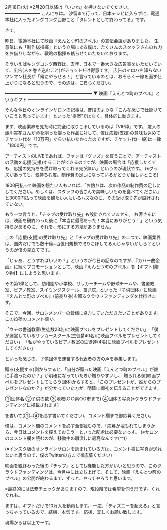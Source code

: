 2月18日(火) ※2月20日以降は『いいね』を押さないでください。
━━━━━━━━
こんにちは。
汐留まで行って、日本テレビに入らずに、電通本社に入ったキングコング西野こと「タレントとして終わってる」です。

さて。

昨日、電通本社にて映画『えんとつ町のプペル』の宣伝会議がありました。
生意気にも「制作総指揮」という立場にある僕は、たくさんのスタッフさんのお力をお借りしながら、戦略の指揮も執らせていただいております。

そういえばキングコング西野は、去年、日本で一番大きな広告賞をいただいていて、広告(人を巻き込むこと)がチョットだけ得意です。
広告のイロハを知らないワンマン社長が「俺にやらせろ！」と言っているのとは、おそらく一線を画す仕上がりになると思うので、その辺は、ご安心ください。

━━━━━━━━━━━━━━━━━━━━
▼ 映画『えんとつ町のプペル』というギフト
━━━━━━━━━━━━━━━━━━━━

そんな今日のオンラインサロンの記事は、普段のような「こんな感じで仕掛けていこうと思っています」といった“提案”ではなく、具体的に動きます。

まず、映画業界を見た時に完全に取りこぼしているのは『VIP枠』です。
友人の蜷川実花さんが命を削った撮った作品に対して、僕は応援(支援)の意味も込めてチケット代を「10万円」ぐらい払いたかったのですが、チケット代(一般)は一律「1800円」です。

アーティストのLIVEであれば、ファンは『グッズ』を買うことで、アーティストの活動を応援(支援)することができるのですが、映画の場合は「応援したくても、応援の気持ちを受け取ってくれる先が無い」というのが現状です。
(※グッズがあっても、気持ち程度。制作費の足しになっているかどうか怪しいところ)

1800円払って映画を観たい人もいれば、「お釣りは、次の作品の制作費の足しにしてください。めしくは、スタッフの皆さんで美味しいものを食べてください」と3000円払って映画を観たい人もいるハズなのに、その受け取り先が設計されていない。

もう一つ言うと、「チップの受け取り先」も設計されていません。
お客さんには、映画を観終わった後に「本当に最高だった！本当にありがとう！」という気持ちがあるのに、それを、形にする方法がありません。

この『応援(支援)の受け取り先』と『チップの受け取り先』の二つで、映画業界は、国内だけでも数十億~百億円規模で取りこぼしてるんじゃないかしら？というのが僕の見立てです。

「じゃあ、どうすればいいの？」というのが今日の話なのですが、『カバー曲企画』に続くプロモーションとして、映画『えんとつ町のプペル』を【ギフト(贈り物)】にしようと思います。

その第1弾として、幼稚園や小学校、サッカーチームや野球チームや、書道教室、ピアノ教室、スイミングスクール、孤児院…といった『子供団体』に映画『えんとつ町のプペル』(前売り券)を贈るクラウドファンディングを仕掛けます。

そこで、今回、サロンメンバーの皆様に協力していただきたいことがあります。
この投稿のコメント欄で、

「ウチの書道教室(生徒数23名)に映画プペルをプレゼントしてください」
「僕が運営しているサッカースクール(生徒数40名)に映画プペルをプレゼントしてください」
「私がやっているピアノ教室の生徒達(4名)に映画プペルをプレゼントしてください」

といった感じの、子供団体を運営する代表者の方の声を募集します。

贈る(支援する)側からすると、「自分が贈った映画『えんとつ町のプペル』が誰に手渡ったのか？」が明確になっていた方が贈りやすいし、
贈られる側(映画プペルをプレゼントしてもらう団体)からすると、「このプレゼントが、誰からのプレゼントなのか？」が分かっていた方が、明確に御礼を伝えることができます。

①団体名
②子供の数
③地域(○○県○○市まで)
④団体の写真(※クラウドファンディングに掲載されます)

を書いて(①~④を必ず書いてください)、コメント欄まで御応募ください。

僕は、コメント欄のコメントを必ず全部読むので、「応募が埋もれてしまうから、今日はコメントを控えておこう」といった配慮は必要ないっす。
(※サロンのコメント欄を読むのが、移動中の暇潰しに最高なんです(*^^*))

(※インスタ版のオンラインサロンを読まれている方は、コメント欄に写真が送れないと思うので、僕のTwitterの方まで御応募ください)

映画を観終わった後の『チップ』としても機能した方がいいと思うので、このクラウドファンディングは、今月中には立ち上げて、そして、映画『えんとつ町のプペル』の公開が終わるまで、ずっと、やってやろうと思います。

※最終的には法務チェックがありますので、現段階では希望を伺う形です。くれぐれも。

まずは、ギフトだけで10万人を動員します。
一応、「ディズニーを超える」と言っちゃっているので、結構、本気です。
応援、宜しくお願い致します。

現場からは以上でーす。
